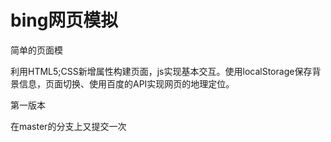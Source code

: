 # bing网页模拟
简单的页面模

利用HTML5;CSS新增属性构建页面，js实现基本交互。使用localStorage保存背景信息，页面切换、使用百度的API实现网页的地理定位。

第一版本



在master的分支上又提交一次